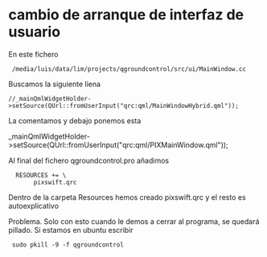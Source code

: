# cambio de arranque de interfaz de usuario

En este fichero

     /media/luis/data/lim/projects/qgroundcontrol/src/ui/MainWindow.cc

Buscamos la siguiente liena

    //_mainQmlWidgetHolder->setSource(QUrl::fromUserInput("qrc:qml/MainWindowHybrid.qml"));

La comentamos y debajo ponemos esta

_mainQmlWidgetHolder->setSource(QUrl::fromUserInput("qrc:qml/PIXMainWindow.qml"));

Al final del fichero qgroundcontrol.pro añadimos

      RESOURCES += \
           pixswift.qrc

Dentro de la carpeta Resources hemos creado pixswift.qrc y el resto es autoexplicativo

Problema. Solo con esto cuando le demos a cerrar al programa, se quedará pillado. Si estamos en ubuntu escribir

     sudo pkill -9 -f qgroundcontrol
